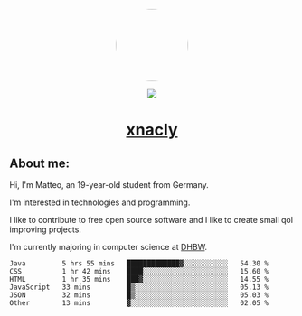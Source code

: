 <p align="center">
  <img style="border-radius: 100px" width="128" height="128" src="https://avatars.githubusercontent.com/u/47723417?v=4"/>
</p>
<p align="center">
  <img src="https://komarev.com/ghpvc/?username=xnacly&&style=flat-square"/>
</p>

<h1 align="center"><a href="https://xnacly.me"> xnacly</a> </h1>

<h2> About me:</h2>

<p>Hi, I'm Matteo, an 19-year-old student from Germany. </p>
<p>I'm interested in technologies and programming.</p>
<p>I like to contribute to free open source software and I like to create small qol improving projects.</p>
<p>I'm currently majoring in computer science at <a href="https://www.dhbw.de/startseite">DHBW</a>.</p>

<!--START_SECTION:waka-->

```text
Java         5 hrs 55 mins   █████████████▓░░░░░░░░░░░   54.30 %
CSS          1 hr 42 mins    ████░░░░░░░░░░░░░░░░░░░░░   15.60 %
HTML         1 hr 35 mins    ███▓░░░░░░░░░░░░░░░░░░░░░   14.55 %
JavaScript   33 mins         █▒░░░░░░░░░░░░░░░░░░░░░░░   05.13 %
JSON         32 mins         █▒░░░░░░░░░░░░░░░░░░░░░░░   05.03 %
Other        13 mins         ▓░░░░░░░░░░░░░░░░░░░░░░░░   02.05 %
```

<!--END_SECTION:waka-->
